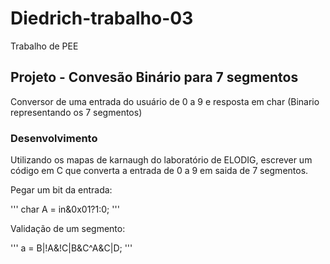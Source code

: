 # Diedrich-trabalho-03

Trabalho de PEE

## Projeto - Convesão Binário para 7 segmentos

Conversor de uma entrada do usuário de 0 a 9 e resposta em char (Binario representando os 7 segmentos)

### Desenvolvimento

Utilizando os mapas de karnaugh do laboratório de ELODIG, escrever um código em C que converta a entrada de 0 a 9 em saida de 7 segmentos.

Pegar um bit da entrada:

'''
char A = in&0x01?1:0;
'''

Validação de um segmento:

'''
a = B|!A&!C|B&C^A&C|D;
'''

